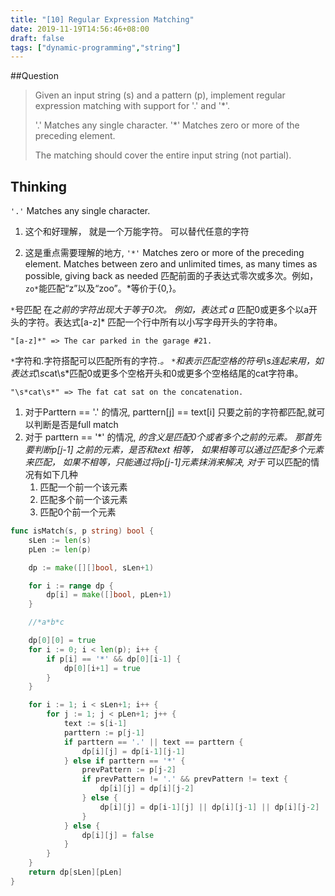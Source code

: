 ```yaml
---
title: "[10] Regular Expression Matching"
date: 2019-11-19T14:56:46+08:00
draft: false
tags: ["dynamic-programming","string"]
---
```


##Question

>Given an input string (s) and a pattern (p), implement regular expression matching with support for '.' and '*'.
>
>
>'.' Matches any single character.
>'*' Matches zero or more of the preceding element.
>
>
>The matching should cover the entire input string (not partial).


## Thinking

`'.'` Matches any single character.
1. 这个和好理解， 就是一个万能字符。 可以替代任意的字符

2. 这是重点需要理解的地方,
 `'*'` Matches zero or more of the preceding element.
  Matches between zero and unlimited times, as many times as possible, giving back as needed
  匹配前面的子表达式零次或多次。例如，`zo*`能匹配“z”以及“zoo”。*等价于{0,}。

  `*`号匹配 在*之前的字符出现大于等于0次。 例如，表达式 a* 匹配0或更多个以a开头的字符。表达式[a-z]* 匹配一个行中所有以小写字母开头的字符串。

`"[a-z]*" => The car parked in the garage #21.`

 `*`字符和.字符搭配可以匹配所有的字符.*。 `*`和表示匹配空格的符号\s连起来用，如表达式\s*cat\s*匹配0或更多个空格开头和0或更多个空格结尾的cat字符串。

`"\s*cat\s*" => The fat cat sat on the concatenation.`

1. 对于Parttern == '.' 的情况, parttern[j] == text[i]
 只要之前的字符都匹配,就可以判断是否是full match
2. 对于 parttern == '*' 的情况, *的含义是匹配0个或者多个之前的元素。
   那首先要判断p[j-1] 之前的元素，是否和text 相等，
   如果相等可以通过匹配多个元素来匹配，
   如果不相等，只能通过将p[j-1]元素抹消来解决, 对于* 可以匹配的情况有如下几种
   1. 匹配一个前一个该元素
   2. 匹配多个前一个该元素
   3. 匹配0个前一个元素


```go
func isMatch(s, p string) bool {
	sLen := len(s)
	pLen := len(p)

	dp := make([][]bool, sLen+1)

	for i := range dp {
		dp[i] = make([]bool, pLen+1)
	}

	//*a*b*c

	dp[0][0] = true
	for i := 0; i < len(p); i++ {
		if p[i] == '*' && dp[0][i-1] {
			dp[0][i+1] = true
		}
	}

	for i := 1; i < sLen+1; i++ {
		for j := 1; j < pLen+1; j++ {
			text := s[i-1]
			parttern := p[j-1]
			if parttern == '.' || text == parttern {
				dp[i][j] = dp[i-1][j-1]
			} else if parttern == '*' {
				prevPattern := p[j-2]
				if prevPattern != '.' && prevPattern != text {
					dp[i][j] = dp[i][j-2]
				} else {
					dp[i][j] = dp[i-1][j] || dp[i][j-1] || dp[i][j-2]
				}
			} else {
				dp[i][j] = false
			}
		}
	}
	return dp[sLen][pLen]
}

```






